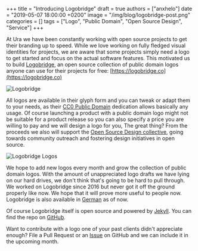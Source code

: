 +++
title = "Introducing Logobridge"
draft = true
authors = ["anxhelo"]
date = "2019-05-07 18:00:00 +0200"
image = "/img/blog/logobridge-post.png"
categories = []
tags = ["Logo", "Public Domain", "Open Source Design", "Service"]
+++

At Ura we have been constantly working with open source projects to get their branding up to speed. While we love working on fully fledged visual identities for projects, we are aware that some projects simply need a logo to get started and focus on the actual software features. This motivated us to build [Logobridge](https://logobridge.co), an open source collection of public domain logos anyone can use for their projects for free: [https://logobridge.co](https://logobridge.co)

![Logobridge](/images/blog/logobridge.jpg)

All logos are available in their glyph form and you can tweak or adapt them to your needs, as their [CC0 Public Domain](https://creativecommons.org/share-your-work/public-domain/cc0/) dedication allows basically any usage. Of course launching a product with a public domain logo might not be suitable for a product release so you can also specify a price you are willing to pay and we will design a logo for you, The great thing? From the proceeds we also will support the [Open Source Design collective](https://opencollective.com/opensourcedesign), going towards community outreach and fostering design initiatives in open source.

![Logobridge Logos](/images/blog/logobridge-scrot.png)

We hope to add new logos every month and grow the collection of public domain logos. With the amount of unappreciated logo drafts we have lying on our hard drives, we don't think that's going to be hard to pull through. We worked on Logobridge since 2016 but never got it off the ground properly like now. We hope that it will prove more useful to people now. Logobridge is also available in [German](https://logobridge.co/de) as of now.

Of course Logobridge itself is open source and powered by [Jekyll](https://jekyllrb.com). You can find the repo on [GitHub]( https://github.com/uradotdesign/logobridge).

Want to contribute with a logo one of your past clients didn't appreciate enough? File a Pull Request or an [Issue](https://github.com/uradotdesign/logobridge/issues/new) on GitHub and we can include it in the upcoming month.